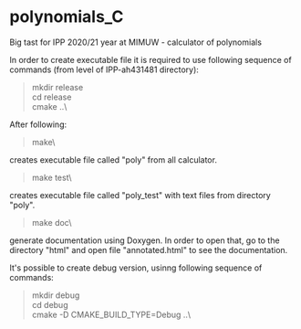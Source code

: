 # polynomials_C
Big tast for IPP 2020/21 year at MIMUW - calculator of polynomials

In order to create executable file it is required to use following sequence of commands (from level of IPP-ah431481 directory):

>mkdir release\
>cd release\
>cmake ..\

After following:

>make\

creates executable file called "poly" from all calculator.

>make test\

creates executable file called "poly_test" with text files from directory "poly".

>make doc\

generate documentation using Doxygen. In order to open that, go to the directory "html" and open file "annotated.html" to see the documentation.

It's possible to create debug version, usinng following sequence of commands:

>mkdir debug\
>cd debug\
>cmake -D CMAKE_BUILD_TYPE=Debug ..\
